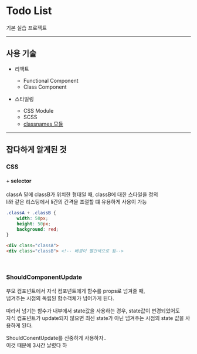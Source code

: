 # Todo List
기본 실습 프로젝트

---

## 사용 기술
- 리액트
    - Functional Component
    - Class Component

- 스타일링
    - CSS Module
    - SCSS
    - [classnames 모듈](https://www.npmjs.com/package/classnames)


---

## 잡다하게 알게된 것 
### CSS
#### + selector
classA 밑에 classB가 위치한 형태일 때, classB에 대한 스타일을 정의 <br>
li와 같은 리스팅에서 li간의 간격을 조절할 떄 유용하게 사용이 가능
```css
.classA + .classB {
    width: 50px;
    height: 50px;
    background: red;
}
```
```html
<div class="classA">
<div class="classB"> <!-- 배경이 빨간색으로 됨-->
```
<br>

### ShouldComponentUpdate
부모 컴포넌트에서 자식 컴포넌트에게 함수를 props로 넘겨줄 때, <br>
넘겨주는 시점의 독립된 함수객체가 넘어가게 된다.

따라서 넘기는 함수가 내부에서 state값을 사용하는 경우, state값이 변경되었어도<br>
자식 컴포넌트가 update되지 않으면 최신 state가 아닌 넘겨주는 시점의 state 값을 사용하게 된다.

ShouldConentUpdate를 신중하게 사용하자..<br>
이것 때문에 3시간 날렸다 하